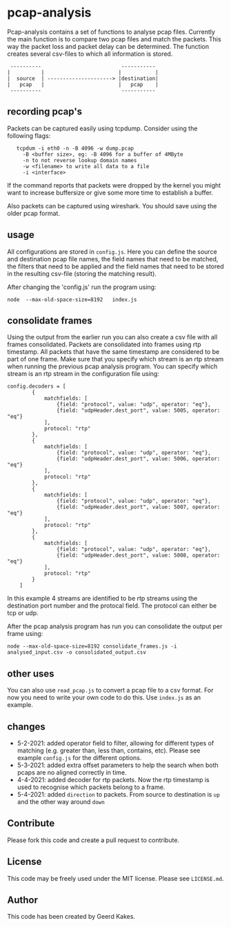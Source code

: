 # pcap-analysis

Pcap-analysis contains a set of functions to analyse pcap files. Currently the main function is 
to compare two pcap files and match the packets. This way the packet loss and packet delay can be
determined. The function creates several csv-files to which all information is stored.

     ----------                          -----------
    |          |                        |           |
    |  source  | ---------------------> |destination|
    |   pcap   |                        |   pcap    |
     ----------                          -----------

## recording pcap's

Packets can be captured easily using tcpdump. Consider using the following flags:
```
   tcpdum -i eth0 -n -B 4096 -w dump.pcap
     -B <buffer size>, eg: -B 4096 for a buffer of 4MByte
     -n to not reverse lookup domain names
     -w <filename> to write all data to a file
     -i <interface>
```
   If the command reports that packets were dropped by the kernel you might want to increase 
   buffersize or give some more time to establish a buffer.

Also packets can be captured using wireshark. You should save using the older pcap format.

## usage

All configurations are stored in `config.js`. Here you can define the source and destination pcap file names,
the field names that need to be matched, the filters that need to be applied and the field names that need to
be stored in the resulting csv-file (storing the matching result).

After changing the 'config.js' run the program using:
```
node  --max-old-space-size=8192   index.js
```

## consolidate frames

Using the output from the earlier run you can also create a csv file with all frames consolidated. Packets are consolidated into frames using rtp timestamp. All packets that have the same timestamp are considered to be part of one frame. Make sure that you specify which stream is an rtp stream when running the previous pcap analysis program. You can specify which stream is an rtp stream in the configuration file using:
```
config.decoders = [
        {
            matchfields: [
                {field: "protocol", value: "udp", operator: "eq"},
                {field: "udpHeader.dest_port", value: 5005, operator: "eq"}
            ],
            protocol: "rtp"
        },
        {
            matchfields: [
                {field: "protocol", value: "udp", operator: "eq"},
                {field: "udpHeader.dest_port", value: 5006, operator: "eq"}
            ],
            protocol: "rtp"
        },
        {
            matchfields: [
                {field: "protocol", value: "udp", operator: "eq"},
                {field: "udpHeader.dest_port", value: 5007, operator: "eq"}
            ],
            protocol: "rtp"
        },
        {
            matchfields: [
                {field: "protocol", value: "udp", operator: "eq"},
                {field: "udpHeader.dest_port", value: 5008, operator: "eq"}
            ],
            protocol: "rtp"
        }
    ]
```
In this example 4 streams are identified to be rtp streams using the destination port number and the protocal field. The protocol can either be tcp or udp. 

After the pcap analysis program has run you can consolidate the output per frame using:

```
node --max-old-space-size=8192 consolidate_frames.js -i analysed_input.csv -o consolidated_output.csv
```

## other uses

You can also use `read_pcap.js` to convert a pcap file to a csv format. For now you need to write your own code to do this.
Use `index.js` as an example.

## changes

- 5-2-2021: added operator field to filter, allowing for different types of matching (e.g. greater than, less than, contains, etc). Please see example `config.js` for the different options.
- 5-3-2021: added extra offset parameters to help the search when both pcaps are no aligned correctly in time.
- 4-4-2021: added decoder for rtp packets. Now the rtp timestamp is used to recognise which packets belong to a frame.
- 5-4-2021: added `direction` to packets. From source to destination is `up` and the other way around `down`

## Contribute

Please fork this code and create a pull request to contribute.

## License

This code may be freely used under the MIT license. Please see `LICENSE.md`.

## Author

This code has been created by Geerd Kakes. 